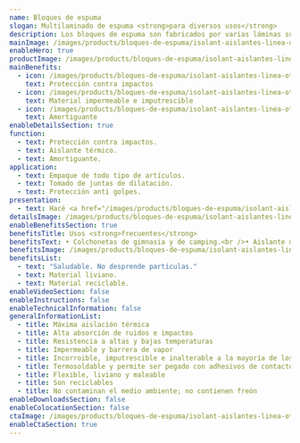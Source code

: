 ```yaml
---
name: Bloques de espuma
slogan: Multilaminado de espuma <strong>para diversos usos</strong>
description: Los bloques de espuma son fabricados por varias láminas superpuestas de espuma. Las mismas son unidas por termo soldado continuo. Se distribuyen en distintos colores y espesores. Se puede solicitar con terminación con film de poliéster, film aluminizado y foil de aluminio puro.
mainImage: /images/products/bloques-de-espuma/isolant-aislantes-linea-otros-usos-bloques-de-espuma-imagen-principal.jpg
enableHero: true
productImage: /images/products/bloques-de-espuma/isolant-aislantes-linea-otros-usos-bloques-de-espuma-producto-rollo.png
mainBenefits:
  - icon: /images/products/bloques-de-espuma/isolant-aislantes-linea-otros-usos-bloques-de-espuma-beneficio-1.svg
    text: Protección contra impactos
  - icon: /images/products/bloques-de-espuma/isolant-aislantes-linea-otros-usos-bloques-de-espuma-beneficio-2.svg
    text: Material impermeable e imputrescible
  - icon: /images/products/bloques-de-espuma/isolant-aislantes-linea-otros-usos-bloques-de-espuma-beneficio-3.svg
    text: Amortiguante
enableDetailsSection: true
function:
  - text: Protección contra impactos.
  - text: Aislante térmico.
  - text: Amortiguante.
application:
  - text: Empaque de todo tipo de artículos.
  - text: Tomado de juntas de dilatación.
  - text: Protección anti golpes.
presentation:
  - text: Hacé <a href="/images/products/bloques-de-espuma/isolant-aislantes-linea-otros-usos-bloques-de-espuma-presentaciones.png" target="_blank" rel="noopener noreferrer" class="font-bold">click acá</a> para ver todas las presentaciones disponibles
detailsImage: /images/products/bloques-de-espuma/isolant-aislantes-linea-otros-usos-bloques-de-espuma-imagen-detalle.jpg
enableBenefitsSection: true
benefitsTitle: Usos <strong>frecuentes</strong>
benefitsText: • Colchonetas de gimnasia y de camping.<br />• Aislante de masa en cámaras frigoríficas, muros, techos, pisos, revestimiento de tanques y conductos, etc.<br />• Flotantes de salvavidas, boyas de redes y artículos varios de náutica.
benefitsImage: /images/products/bloques-de-espuma/isolant-aislantes-linea-otros-usos-bloques-de-espuma-beneficio-exclusivo.jpg
benefitsList:
  - text: "Saludable. No desprende partículas."
  - text: Material liviano.
  - text: Material reciclable.
enableVideoSection: false
enableInstructions: false
enableTechnicalInformation: false
generalInformationList:
  - title: Máxima aislación térmica
  - title: Alta absorción de ruidos e impactos
  - title: Resistencia a altas y bajas temperaturas
  - title: Impermeable y barrera de vapor
  - title: Incorroible, imputrescible e inalterable a la mayoría de los agentes químicos
  - title: Termosoldable y permite ser pegado con adhesivos de contacto
  - title: Flexible, liviano y maleable
  - title: Son reciclables
  - title: No contaminan el medio ambiente; no contienen freón
enableDownloadsSection: false
enableColocationSection: false
ctaImage: /images/products/bloques-de-espuma/isolant-aislantes-linea-otros-usos-bloques-de-espuma-cta.jpg
enableCtaSection: true
---
```

